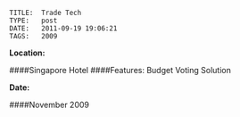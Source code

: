     
    TITLE: 	Trade Tech	
    TYPE: 	post	
    DATE: 	2011-09-19 19:06:21	
    TAGS: 	2009	


**Location:**

####Singapore Hotel
####Features:
Budget Voting Solution

**Date:**

####November 2009











